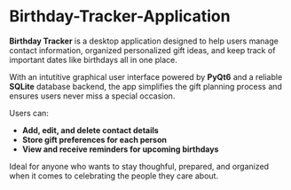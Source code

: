 # Birthday-Tracker-Application

**Birthday Tracker** is a desktop application designed to help users manage contact information, organized personalized gift ideas, and keep track of important dates like birthdays all in one place.

With an intutitive graphical user interface powered by **PyQt6** and a reliable **SQLite** database backend, the app simplifies the gift planning process and ensures users never miss a special occasion.

Users can:
- **Add, edit, and delete contact details**
- **Store gift preferences for each person**
- **View and receive reminders for upcoming birthdays**

Ideal for anyone who wants to stay thoughful, prepared, and organized when it comes to celebrating the people they care about.
